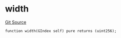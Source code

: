 # width
[Git Source](https://github.com/lidofinance/community-staking-module/blob/49f6937ff74cffecb74206f771c12be0e9e28448/src/lib/GIndex.sol)


```solidity
function width(GIndex self) pure returns (uint256);
```

